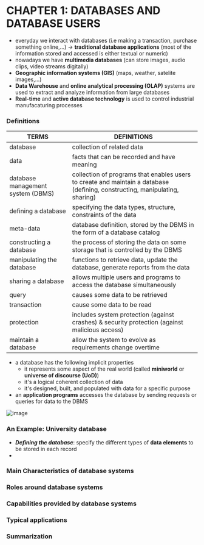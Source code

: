 # CHAPTER 1: DATABASES AND DATABASE USERS 

- everyday we interact with databases (i.e making a transaction, purchase something online,...) $\rightarrow$ **traditional database applications** (most of the information stored and accessed is either textual or numeric)
- nowadays we have **multimedia databases** (can store images, audio clips, video streams digitally)
- **Geographic information systems (GIS)** (maps, weather, satelite images,...)
- **Data Warehouse** and **online analytical processing (OLAP)** systems are used to extract and analyze information from large databases
- **Real-time** and **active database technology** is used to control industrial manufacaturing processes 

### Definitions

| TERMS                             | DEFINITIONS                                                                                                  |
|-----------------------------------|------------------------------------------------------------------------------------------------------------------------------|
| database                          | collection of related data
| data                              | facts that can be recorded and have meaning                                                                                  |
| database management system (DBMS) | collection of programs that enables users to create and maintain a database  (defining, constructing, manipulating, sharing) |
| defining a database               | specifying the data types, structure, constraints of the data                                                                |
| meta-data                         | database definition, stored by the DBMS in the form of a database catalog                                                    |
| constructing a database           | the process of storing the data on some storage that is controlled by the DBMS                                               |
| manipulating the database         | functions to retrieve data, update the database, generate reports from the data                                              |
| sharing a database                | allows multiple users and programs to access the database simultaneously                                                     |
| query                             | causes some data to be retrieved                                                                                             |
| transaction                       | cause some data to be read                                                                                                   |
| protection                        | includes system protection (against crashes) & security protection (against malicious access)                                |
| maintain a database               | allow the system to evolve as requirements change overtime                                                                   |

- a database has the following implicit properties
  - it represents some aspect of the real world (called **miniworld** or **universe of discourse (UoD)**)
  - it's a logical coherent collection of data
  - it's designed, built, and populated with data for a specific purpose
- an **application programs** accesses the database by sending requests or queries for data to the DBMS

![image](https://github.com/user-attachments/assets/16b31565-d3a8-4685-8703-8ed125c6ab55)


### An Example: University database

- **_Defining the database_**: specify the different types of **data elements** to be stored in each record 
- 


### Main Characteristics of database systems 

### Roles around database systems

### Capabilities provided by database systems 

### Typical applications 

### Summarization 
